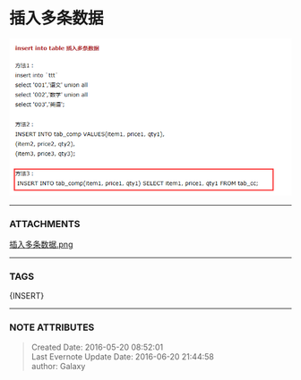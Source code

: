 # 插入多条数据

  

![noteattachment1][0020894f90698726efa38ae18097ff19]


---
### ATTACHMENTS
[0020894f90698726efa38ae18097ff19]: media/插入多条数据.png
[插入多条数据.png](media/插入多条数据.png)

---
### TAGS
{INSERT}

---
### NOTE ATTRIBUTES
>Created Date: 2016-05-20 08:52:01  
>Last Evernote Update Date: 2016-06-20 21:44:58  
>author: Galaxy  